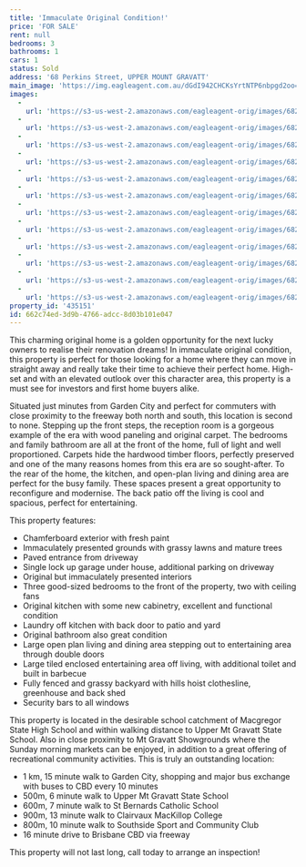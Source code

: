 ```yaml
---
title: 'Immaculate Original Condition!'
price: 'FOR SALE'
rent: null
bedrooms: 3
bathrooms: 1
cars: 1
status: Sold
address: '68 Perkins Street, UPPER MOUNT GRAVATT'
main_image: 'https://img.eagleagent.com.au/dGdI942CHCKsYrtNTP6nbpgd2oo=/1280x854/smart/https://s3-us-west-2.amazonaws.com/eagleagent-orig/images/6821034/124683362-image-M.jpg'
images:
  -
    url: 'https://s3-us-west-2.amazonaws.com/eagleagent-orig/images/6821045/124683362-image-K.jpg'
  -
    url: 'https://s3-us-west-2.amazonaws.com/eagleagent-orig/images/6821044/124683362-image-J.jpg'
  -
    url: 'https://s3-us-west-2.amazonaws.com/eagleagent-orig/images/6821043/124683362-image-I.jpg'
  -
    url: 'https://s3-us-west-2.amazonaws.com/eagleagent-orig/images/6821042/124683362-image-H.jpg'
  -
    url: 'https://s3-us-west-2.amazonaws.com/eagleagent-orig/images/6821041/124683362-image-G.jpg'
  -
    url: 'https://s3-us-west-2.amazonaws.com/eagleagent-orig/images/6821040/124683362-image-F.jpg'
  -
    url: 'https://s3-us-west-2.amazonaws.com/eagleagent-orig/images/6821039/124683362-image-E.jpg'
  -
    url: 'https://s3-us-west-2.amazonaws.com/eagleagent-orig/images/6821038/124683362-image-D.jpg'
  -
    url: 'https://s3-us-west-2.amazonaws.com/eagleagent-orig/images/6821037/124683362-image-C.jpg'
  -
    url: 'https://s3-us-west-2.amazonaws.com/eagleagent-orig/images/6821036/124683362-image-B.jpg'
  -
    url: 'https://s3-us-west-2.amazonaws.com/eagleagent-orig/images/6821035/124683362-image-A.jpg'
  -
    url: 'https://s3-us-west-2.amazonaws.com/eagleagent-orig/images/6821034/124683362-image-M.jpg'
property_id: '435151'
id: 662c74ed-3d9b-4766-adcc-8d03b101e047
---
```

This charming original home is a golden opportunity for the next lucky owners to realise their renovation dreams! In immaculate original condition, this property is perfect for those looking for a home where they can move in straight away and really take their time to achieve their perfect home. High-set and with an elevated outlook over this character area, this property is a must see for investors and first home buyers alike.

Situated just minutes from Garden City and perfect for commuters with close proximity to the freeway both north and south, this location is second to none. Stepping up the front steps, the reception room is a gorgeous example of the era with wood paneling and original carpet. The bedrooms and family bathroom are all at the front of the home, full of light and well proportioned. Carpets hide the hardwood timber floors, perfectly preserved and one of the many reasons homes from this era are so sought-after. To the rear of the home, the kitchen, and open-plan living and dining area are perfect for the busy family. These spaces present a great opportunity to reconfigure and modernise. The back patio off the living is cool and spacious, perfect for entertaining.

This property features:

*  Chamferboard exterior with fresh paint
*  Immaculately presented grounds with grassy lawns and mature trees
*  Paved entrance from driveway
*  Single lock up garage under house, additional parking on driveway
*  Original but immaculately presented interiors
*  Three good-sized bedrooms to the front of the property, two with ceiling fans
*  Original kitchen with some new cabinetry, excellent and functional condition
*  Laundry off kitchen with back door to patio and yard
*  Original bathroom also great condition
*  Large open plan living and dining area stepping out to entertaining area through double doors
*  Large tiled enclosed entertaining area off living, with additional toilet and built in barbecue
*  Fully fenced and grassy backyard with hills hoist clothesline, greenhouse and back shed
*  Security bars to all windows

This property is located in the desirable school catchment of Macgregor State High School and within walking distance to Upper Mt Gravatt State School. Also in close proximity to Mt Gravatt Showgrounds where the Sunday morning markets can be enjoyed, in addition to a great offering of recreational community activities. This is truly an outstanding location:

*  1 km, 15 minute walk to Garden City, shopping and major bus exchange with buses to CBD every 10 minutes
*  500m, 6 minute walk to Upper Mt Gravatt State School
*  600m, 7 minute walk to St Bernards Catholic School
*  900m, 13 minute walk to Clairvaux MacKillop College
*  800m, 10 minute walk to Southside Sport and Community Club
*  16 minute drive to Brisbane CBD via freeway

This property will not last long, call today to arrange an inspection!